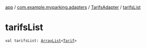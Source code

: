 [app](../../index.md) / [com.example.myparking.adapters](../index.md) / [TarifsAdapter](index.md) / [tarifsList](./tarifs-list.md)

# tarifsList

`val tarifsList: `[`ArrayList`](https://kotlinlang.org/api/latest/jvm/stdlib/kotlin.collections/-array-list/index.html)`<`[`Tarif`](../../com.example.myparking.models/-tarif/index.md)`>`